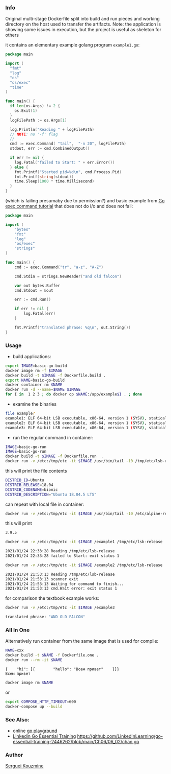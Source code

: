 ### Info

Original multi-stage Dockerfile split into build and run pieces and 
working directory on the host used to transfer the artifacts. Note: the application is showing some issues in execution, but the project is useful as skeleton for others

it contains an elementary example golang program `example1.go`:
```go
package main

import (
  "fmt"
  "log"
  "os"
  "os/exec"
  "time"
)

func main() {
  if len(os.Args) != 2 {
    os.Exit(1)
  }
  logFilePath := os.Args[1]

  log.Println("Reading " + logFilePath)
  // NOTE: no '-f' flag
  //
  cmd := exec.Command( "tail",  "-n 20", logFilePath)
  stdout, err := cmd.CombinedOutput()

  if err != nil {
    log.Fatal("failed to Start: " + err.Error())
  } else {
    fmt.Printf("Started pid=%d\n", cmd.Process.Pid)
    fmt.Printf(string(stdout))
    time.Sleep(1000 * time.Millisecond)
  }
}
```
(which is failing presumaby due to permission?)
and basic example from [Go exec command tutorial](https://zetcode.com/golang/exec-command/) that does not do i/o and does not fail:
```go
package main

import (
    "bytes"
    "fmt"
    "log"
    "os/exec"
    "strings"
)

func main() {
    cmd := exec.Command("tr", "a-z", "A-Z")

    cmd.Stdin = strings.NewReader("and old falcon")

    var out bytes.Buffer
    cmd.Stdout = &out

    err := cmd.Run()

    if err != nil {
        log.Fatal(err)
    }

    fmt.Printf("translated phrase: %q\n", out.String())
}
```

### Usage
 * build applications:

```sh
export IMAGE=basic-go-build
docker image rm -f $IMAGE
docker build -t $IMAGE -f Dockerfile.build .
export NAME=basic-go-build
docker container rm $NAME
docker run -d --name=$NAME $IMAGE
for I in  1 2 3 ; do docker cp $NAME:/app/example$I . ; done
```
* examine the binaries
```sh
file example?
example1: ELF 64-bit LSB executable, x86-64, version 1 (SYSV), statically linked, stripped
example2: ELF 64-bit LSB executable, x86-64, version 1 (SYSV), statically linked, stripped
example3: ELF 64-bit LSB executable, x86-64, version 1 (SYSV), statically linked, stripped
```
* run the regular command in container:
```sh
IMAGE=basic-go-run
IMAGE=basic-go-run
docker build -t $IMAGE -f Dockerfile.run  .
docker run -v /etc:/tmp/etc -it $IMAGE /usr/bin/tail -10 /tmp/etc/lsb-release
```
this will print the file contents
```sh
DISTRIB_ID=Ubuntu
DISTRIB_RELEASE=18.04
DISTRIB_CODENAME=bionic
DISTRIB_DESCRIPTION="Ubuntu 18.04.5 LTS"
```
can repeat with local file in container:
```sh
docker run -v /etc:/tmp/etc -it $IMAGE /usr/bin/tail -10 /etc/alpine-release
```
this will print
```sh
3.9.5
```


```sh
docker run -v /etc:/tmp/etc -it $IMAGE /example1 /tmp/etc/lsb-release
```
```sh
2021/01/24 22:33:28 Reading /tmp/etc/lsb-release
2021/01/24 22:33:28 failed to Start: exit status 1
```

```sh
docker run -v /etc:/tmp/etc -it $IMAGE /example2 /tmp/etc/lsb-release
```
```sh
2021/01/24 21:53:13 Reading /tmp/etc/lsb-release
2021/01/24 21:53:13 scanner exit
2021/01/24 21:53:13 Waiting for command to finish...
2021/01/24 21:53:13 cmd.Wait error: exit status 1
```
for comparison the textbook example works:
```sh
docker run -v /etc:/tmp/etc -it $IMAGE /example3
```
```sh
translated phrase: "AND OLD FALCON"
```
###  All In One

Alternatively run container from the same image that is used for compile:
```sh
NAME=xxx
docker build -t $NAME -f Dockerfile.one .
docker run --rm -it $NAME
```
```text
{    "hi": [{        "hello": "Всем привет"    }]}
Всем привет

```
```sh
docker image rm $NAME
```
or
```sh
export COMPOSE_HTTP_TIMEOUT=600
docker-compose up --build
```

### See Also:

   * online [go playground](https://go.dev/play/p/VCwlmEjAT0_a)
   * [Linkedin Go Essential Training](https://github.com/LinkedInLearning/go-essential-training-2446262)
   https://github.com/LinkedInLearning/go-essential-training-2446262/blob/main/Ch06/06_02/chan.go

### Author
[Serguei Kouzmine](kouzmine_serguei@yahoo.com)


